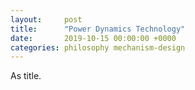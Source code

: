 ```yaml
---
layout:     post
title:      "Power Dynamics Technology"
date:       2019-10-15 00:00:00 +0000
categories: philosophy mechanism-design
---
```


As title.

